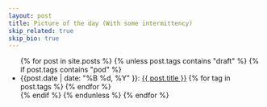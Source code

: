 ```yaml
---
layout: post
title: Picture of the day (With some intermittency)
skip_related: true
skip_bio: true
---
```


<div id="archive">
<ul>
{% for post in site.posts %}
    {% unless post.tags contains "draft" %}
      {% if post.tags contains "pod" %}
        <li {% if post.favorite %}class="favorite"{% endif %}>
          {{post.date | date: "%B %d, %Y" }}: <a href="{{ post.url }}">{{ post.title }}</a> {% for tag in post.tags %} {% endfor %}
        </li>
      {% endif %}
    {% endunless %}
{% endfor %}
</ul>
</div>
